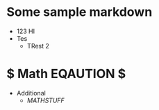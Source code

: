 # Some sample markdown
* 123 HI
* Tes
  * TRest 2

# $ Math EQAUTION $
* Additional
  * $MATHSTUFF$
